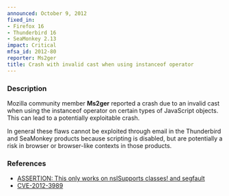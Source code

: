 ```yaml
---
announced: October 9, 2012
fixed_in:
- Firefox 16
- Thunderbird 16
- SeaMonkey 2.13
impact: Critical
mfsa_id: 2012-80
reporter: Ms2ger
title: Crash with invalid cast when using instanceof operator
---
```


<h3>Description</h3>

<p>Mozilla community member <strong>Ms2ger</strong> reported a crash due to an
invalid cast when using the instanceof operator on certain types of JavaScript
objects. This can lead to a potentially exploitable crash.
</p>

<p class="note">In general these flaws cannot be exploited through email in the
Thunderbird and SeaMonkey products because scripting is disabled, but are
potentially a risk in browser or browser-like contexts in those products.</p>


<h3>References</h3>

<ul>
  <li><a href="https://bugzilla.mozilla.org/show_bug.cgi?id=783867">
      ASSERTION: This only works on nsISupports classes! and segfault</a></li>
  <li><a href="http://cve.mitre.org/cgi-bin/cvename.cgi?name=CVE-2012-3989" class="ex-ref">CVE-2012-3989</a></li>
</ul>



